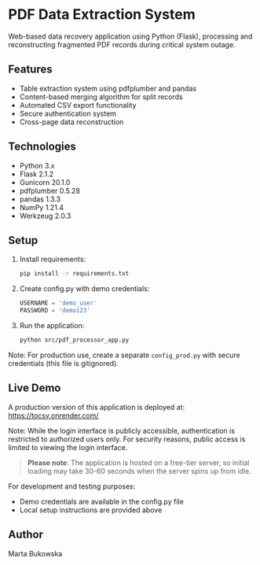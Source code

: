 # PDF Data Extraction System

Web-based data recovery application using Python (Flask), processing and reconstructing fragmented PDF records during critical system outage.

## Features
- Table extraction system using pdfplumber and pandas
- Content-based merging algorithm for split records
- Automated CSV export functionality
- Secure authentication system
- Cross-page data reconstruction

## Technologies
- Python 3.x
- Flask 2.1.2
- Gunicorn 20.1.0
- pdfplumber 0.5.28
- pandas 1.3.3
- NumPy 1.21.4
- Werkzeug 2.0.3

## Setup
1. Install requirements:
   ```bash
   pip install -r requirements.txt
   ```

2. Create config.py with demo credentials:
   ```python
   USERNAME = 'demo_user'
   PASSWORD = 'demo123'
   ```

3. Run the application:
   ```bash
   python src/pdf_processor_app.py
   ```

Note: For production use, create a separate `config_prod.py` with secure credentials (this file is gitignored).

## Live Demo

A production version of this application is deployed at: https://tocsv.onrender.com/

Note: While the login interface is publicly accessible, authentication is restricted to authorized users only. For security reasons, public access is limited to viewing the login interface.

> **Please note**: The application is hosted on a free-tier server, so initial loading may take 30-60 seconds when the server spins up from idle.

For development and testing purposes:
- Demo credentials are available in the config.py file
- Local setup instructions are provided above

## Author
Marta Bukowska